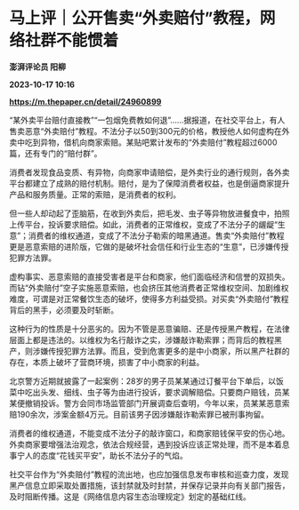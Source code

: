 # 马上评｜公开售卖“外卖赔付”教程，网络社群不能惯着
**澎湃评论员 阳柳**

**2023-10-17 10:16**

**https://m.thepaper.cn/detail/24960899**

“某外卖平台赔付直接教”“一包烟免费教如何退”……据报道，在社交平台上，有人售卖恶意“外卖赔付”教程。不法分子以50到300元的价格，教授他人如何虚构在外卖中吃到异物，借机向商家索赔。某贴吧累计发布的“外卖赔付”教程超过6000篇，还有专门的“赔付群”。

消费者发现食品变质、有异物，向商家申请赔偿，是外卖行业的通行规则，各外卖平台都建立了成熟的赔付机制。赔付，是为了保障消费者权益，也是倒逼商家提升产品和服务质量。正常的索赔，是消费者的权利。

但一些人却动起了歪脑筋，在收到外卖后，把毛发、虫子等异物放进餐食中，拍照上传平台，投诉要求赔偿。如此，消费者的正常维权，变成了不法分子的龌龊“生意”；消费者的维权通道，变成了不法分子勒索的暗黑通道。售卖“外卖赔付”教程更是恶意索赔的进阶版，它做的是破坏社会信任和行业生态的“生意”，已涉嫌传授犯罪方法罪。

虚构事实、恶意索赔的直接受害者是平台和商家，他们面临经济和信誉的双损失。而钻“外卖赔付”空子实施恶意索赔，也会挤压其他消费者正常维权空间、加剧维权难度，可谓是对正常餐饮生态的破坏，使得多方利益受损。对买卖“外卖赔付”教程背后的黑手，必须要及时斩断。

这种行为的性质是十分恶劣的。因为不管是恶意骗赔、还是传授黑产教程，在法律层面上都是违法的。以维权为名行敲诈之实，涉嫌敲诈勒索罪；而背后的教程黑产，则涉嫌传授犯罪方法罪。而且，受到危害更多的是中小商家，所以黑产社群的存在，本质上破坏了营商环境，损害了中小商家的利益。

北京警方近期就披露了一起案例：28岁的男子员某某通过订餐平台下单后，以饭菜中吃出头发、细线、虫子等为由进行投诉，要求调解赔偿。只要商户赔钱，员某某便撤销投诉。警方会同市场监管部门开展调查后查明，今年以来，员某某恶意索赔190余次，涉案金额4万元。目前该男子因涉嫌敲诈勒索罪已被刑事拘留。

消费者的维权通道，不能变成不法分子的敲诈窗口，和商家赔钱保平安的伤心地。外卖商家要增强法治观念，依法合规经营，遇到投诉应该正常处理，而不是本着息事宁人的态度“花钱买平安”，助长不法分子的气焰。

社交平台作为“外卖赔付”教程的流出地，也应加强信息发布审核和巡查力度，发现黑产信息立即采取处置措施，该封禁就及时封禁，并保存记录并向有关部门报告，及时阻断传播。这是《网络信息内容生态治理规定》划定的基础红线。
